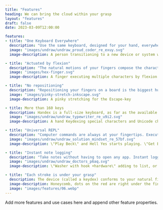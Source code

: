 ```yaml
---
title: "Features"
heading: We can bring the cloud within your grasp
layout: "features"
draft: false
date: 2023-03-09T12:00:00

features:
- title: "One Keyboard Everywhere"
  description: "Use the same keyboard, designed for your hand, everywhere. You never have to learn a new one."
  image: "images/undraw/undraw_proud_coder_re_exuy.svg"
  image-description: A person transitioning to a new device or system with their Handex.

- title: "Actuated by flexion"
  description: "The natural motions of your fingers compose the characters. It's build around your hand, so you don't have to reorient your finger placement on a board."
  image: "images/hex-finger.svg"
  image-description: A finger executing multiple characters by flexion or extension.

- title: "No repositioning"
  description: "Repositioning your fingers on a board is the biggest hurdle of typing-training, so don't do it. Handex is built around your finger movements, so you'll never have to reposition your fingers to find a key."
  image: "images/pinky-stretch-inkscape.svg"
  image-description: A pinky stretching for the Escape-key

- title: More than 160 keys
  description: Handex is a full-size keyboard, as far as the available keys goes. Any key on a full-size keyboard, and more, is available to your fingers without repositioning.
  image: "images/undraw/undraw_typewriter_re_u9i2.svg"
  image-description: A hand Keydexing special characters and Unicode characters.

- title: "Universal REPL"
  description: "Computer commands are always at your fingertips. Execute commands immediately after grasping the device."
  image: "images/undraw/undraw_solution_mindset_re_57bf.svg"
  image-description: \"Play Beck\" and Hell Yes starts playing. \"Get BTC\" and a chart shows. \"Lights on\" and the lights turn on. Images of life commands with custom scripts.

- title: "Instant note logging"
  description: "Take notes without having to open any app. Instant logging at any time."
  image: "images/undraw/undraw_doctors_p6aq.svg"
  image-description: \"Washer with hook +hardware\" adding to list, or other \"Remember to...\" not taking in the midst of activity.

- title: "Each stroke is under your grasp"
  description: The device (called a keydex) conforms to your natural finger movements.
  image-description: Honeycomb, dots on the red are right under the finger. A center hexagon with six adjacent, the center hex is green, red or orange, or stroke and no fill for the outer hexes.
  image: "images/features/06.webp"
---
```


Add more features and use cases here and append other feature properties.